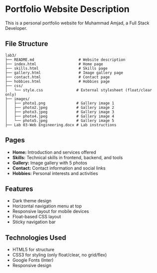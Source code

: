 # Portfolio Website Description

This is a personal portfolio website for Muhammad Amjad, a Full Stack Developer.

## File Structure

```
lab3/
├── README.md                    # Website description
├── index.html                   # Home page
├── skills.html                  # Skills page
├── gallery.html                 # Image gallery page
├── contact.html                 # Contact page
├── hobbies.html                 # Hobbies page
├── css/
│   └── style.css               # External stylesheet (float/clear only)
├── images/
│   ├── photo1.png              # Gallery image 1
│   ├── photo2.jpeg             # Gallery image 2
│   ├── photo3.jpeg             # Gallery image 3
│   ├── photo4.jpeg             # Gallery image 4
│   └── photo5.jpeg             # Gallery image 5
├── Lab 03-Web Engineering.docx # Lab instructions
```

## Pages

- **Home:** Introduction and services offered
- **Skills:** Technical skills in frontend, backend, and tools
- **Gallery:** Image gallery with 5 photos
- **Contact:** Contact information and social links
- **Hobbies:** Personal interests and activities

## Features

- Dark theme design
- Horizontal navigation menu at top
- Responsive layout for mobile devices
- Float-based CSS layout
- Sticky navigation bar

## Technologies Used

- HTML5 for structure
- CSS3 for styling (only float/clear, no grid/flex)
- Google Fonts (Inter)
- Responsive design
